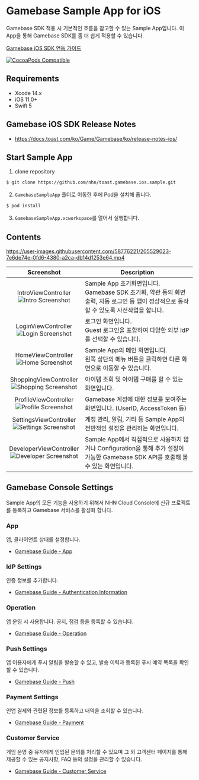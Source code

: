 # Gamebase Sample App for iOS

Gamebase SDK 적용 시 기본적인 흐름을 참고할 수 있는 Sample App입니다. 이 App을 통해 Gamebase SDK를 좀 더 쉽게 적용할 수 있습니다.

[Gamebase iOS SDK 연동 가이드](https://docs.toast.com/ko/Game/Gamebase/ko/ios-started/)

[![CocoaPods Compatible](https://img.shields.io/cocoapods/v/Gamebase.svg)](https://cocoapods.org/pods/Gamebase)

## Requirements

* Xcode 14.x
* iOS 11.0+
* Swift 5

## Gamebase iOS SDK Release Notes

* https://docs.toast.com/ko/Game/Gamebase/ko/release-notes-ios/

## Start Sample App

1. clone repository

```bash
$ git clone https://github.com/nhn/toast.gamebase.ios.sample.git
```

2. `GamebaseSampleApp` 폴더로 이동한 후에 Pod을 설치해 줍니다.

```bash
$ pod install
```

3. `GamebaseSampleApp.xcworkspace`를 열어서 실행합니다.

## Contents

https://user-images.githubusercontent.com/58776221/205529023-7e6de74e-0fd6-4380-a2ca-db14d1253e64.mp4


| Screenshot | Description | 
| :---: | --- | 
| IntroViewController<br>![Intro Screenshot](./Resources/Intro_Screenshot.png) | Sample App 초기화면입니다.<br>Gamebase SDK 초기화, 약관 동의 화면 출력, 자동 로그인 등 앱이 정상적으로 동작할 수 있도록 사전작업을 합니다. |
| LoginViewController<br>![Login Screenshot](./Resources/Login_Screenshot.png) | 로그인 화면입니다.<br>Guest 로그인을 포함하여 다양한 외부 IdP를 선택할 수 있습니다. |
| HomeViewController<br>![Home Screenshot](./Resources/Home_Screenshot.png) | Sample App의 메인 화면입니다.<br>왼쪽 상단의 메뉴 버튼을 클릭하면 다른 화면으로 이동할 수 있습니다. |
| ShoppingViewController<br>![Shopping Screenshot](./Resources/Shopping_Screenshot.png) | 아이템 조회 및 아이템 구매를 할 수 있는 화면입니다. |
| ProfileViewController<br>![Profile Screenshot](./Resources/Profile_Screenshot.png) | Gamebase 계정에 대한 정보를 보여주는 화면입니다. (UserID, AccessToken 등) | 
| SettingsViewController<br>![Settings Screenshot](./Resources/Settings_Screenshot.png) | 계정 관리, 알림, 기타 등 Sample App의 전반적인 설정을 관리하는 화면입니다. |
| DeveloperViewController<br>![Developer Screenshot](./Resources/Developer_Screenshot.png) | Sample App에서 직접적으로 사용하지 않거나 Configuration을 통해 추가 설정이 가능한 Gamebase SDK API를 호출해 볼 수 있는 화면입니다. |

## Gamebase Console Settings

Sample App의 모든 기능을 사용하기 위해서 NHN Cloud Console에 신규 프로젝트를 등록하고 Gamebase 서비스를 활성화 합니다.

### App

앱, 클라이언트 상태를 설정합니다.
* [Gamebase Guide - App](http://docs.toast.com/ko/Game/Gamebase/ko/oper-app/)

### IdP Settings

인증 정보를 추가합니다.

* [Gamebase Guide - Authentication Information](http://docs.toast.com/ko/Game/Gamebase/ko/oper-app/#authentication-information)

### Operation

앱 운영 시 사용합니다. 공지, 점검 등을 등록할 수 있습니다.

* [Gamebase Guide - Operation](http://docs.toast.com/ko/Game/Gamebase/ko/oper-operation/)

### Push Settings

앱 이용자에게 푸시 알림을 발송할 수 있고, 발송 이력과 등록된 푸시 예약 목록을 확인할 수 있습니다.

* [Gamebase Guide - Push](http://docs.toast.com/ko/Game/Gamebase/ko/oper-push/)

### Payment Settings

인앱 결제와 관련된 정보를 등록하고 내역을 조회할 수 있습니다.

* [Gamebase Guide - Payment](http://docs.toast.com/ko/Game/Gamebase/ko/oper-purchase/)

### Customer Service

게임 운영 중 유저에게 인입된 문의를 처리할 수 있으며 그 외 고객센터 페이지를 통해 제공할 수 있는 공지사항, FAQ 등의 설정을 관리할 수 있습니다.

* [Gamebase Guide - Customer Service](https://docs.toast.com/ko/Game/Gamebase/ko/oper-customer-service/)